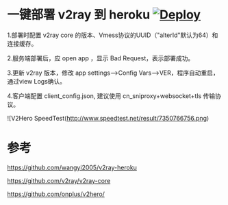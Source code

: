# 一键部署 v2ray 到 heroku  [![Deploy](https://www.herokucdn.com/deploy/button.png)](https://heroku.com/deploy)

1.部署时配置 v2ray core 的版本、Vmess协议的UUID（"alterId"默认为64）和连接缓存。

2.服务端部署后，应 open app ，显示 Bad Request，表示部署成功。

3.更新 v2ray 版本，修改 app settings-->Config Vars-->VER，程序自动重启，通过view Logs确认。

4.客户端配置 client_config.json, 建议使用 cn_sniproxy+websocket+tls 传输协议。

![V2Hero SpeedTest(http://www.speedtest.net/result/7350766756.png)

# 参考 
https://github.com/wangyi2005/v2ray-heroku

https://github.com/v2ray/v2ray-core

https://github.com/onplus/v2hero/



